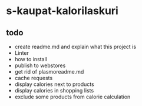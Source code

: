 # s-kaupat-kalorilaskuri

## todo
- create readme.md and explain what this project is
- Linter
- how to install
- publish to webstores
- get rid of plasmoreadme.md
- cache requests
- display calories next to products
- display calories in shopping lists
- exclude some products from calorie calculation